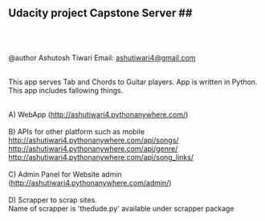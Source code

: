 ## Udacity project Capstone Server ##<br /><br /><br />

@author
Ashutosh Tiwari
Email: ashutiwari4@gmail.com <br /><br />

This app serves Tab and Chords to Guitar players. App is written in Python.
This app includes fallowing things.<br /><br />

A) WebApp (http://ashutiwari4.pythonanywhere.com/) <br /><br />
B) APIs for other platform such as mobile <br />
    http://ashutiwari4.pythonanywhere.com/api/songs/ <br />
    http://ashutiwari4.pythonanywhere.com/api/genre/ <br />
    http://ashutiwari4.pythonanywhere.com/api/song_links/ <br /><br />
C) Admin Panel for Website admin <br />
    (http://ashutiwari4.pythonanywhere.com/admin/) <br /><br />
D) Scrapper to scrap sites. <br />
    Name of scrapper is 'thedude.py' available under scrapper package <br />
